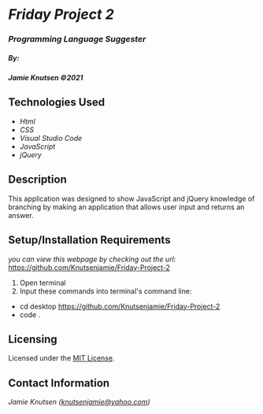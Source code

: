 # _Friday Project 2_


### _Programming Language Suggester_

##### By:
#####  _**Jamie Knutsen**_ _©2021_


## Technologies Used

* _Html_
* _CSS_
* _Visual Studio Code_
* _JavaScript_
* _jQuery_


## Description

This application was designed to show JavaScript and jQuery knowledge of branching by making an application that allows user input and returns an answer.

## Setup/Installation Requirements
_you can view this webpage by checking out the url:_
https://github.com/Knutsenjamie/Friday-Project-2
1. Open terminal
2. Input these commands into terminal's command line:

* cd desktop
https://github.com/Knutsenjamie/Friday-Project-2
* code .

## Licensing

Licensed under the [MIT License](license).

## Contact Information

_Jamie Knutsen (knutsenjamie@yahoo.com)_
